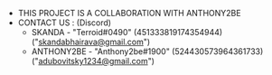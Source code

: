 - THIS PROJECT IS A COLLABORATION WITH ANTHONY2BE
- CONTACT US : (Discord)
  - SKANDA - "Terroid#0490" (451333819174354944) ("skandabhairava@gmail.com")
  - ANTHONY2BE - "Anthony2be#1900" (524430573964361733) ("adubovitsky1234@gmail.com")